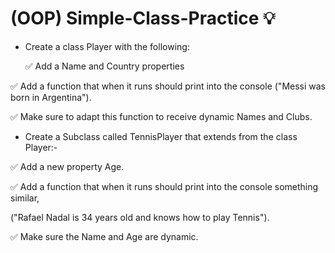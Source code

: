 # (OOP) Simple-Class-Practice 💡

- Create a class Player with the following:

     ✅ Add a Name and Country properties

 ✅ Add a function that when it runs should print into the console ("Messi was born in Argentina").

 ✅ Make sure to adapt this function to receive dynamic Names and Clubs.

- Create a Subclass called TennisPlayer that extends from the class Player:-

 ✅ Add a new property Age.

 ✅ Add a function that when it runs should print into the console something similar,

("Rafael Nadal is 34 years old and knows how to play Tennis").

 ✅ Make sure the Name and Age are dynamic.
